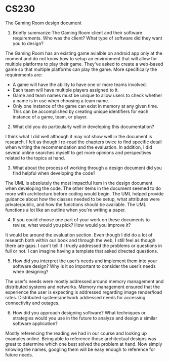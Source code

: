 # CS230
The Gaming Room design document

1. Briefly summarize The Gaming Room client and their software requirements. Who was the client? What type of software did they want you to design?

  The Gaming Room has an existing game avialble on android app only at the moment and do not know how to setup an environment that will allow for multiple platforms to play their game. They've asked to create a web-based game so that multiple platforms can play the game. More specifically the requirements are:
  - A game will have the ability to have one or more teams involved.
  - Each team will have multiple players assigned to it.
  - Game and team names must be unique to allow users to check whether a name is in use when choosing a team name.
  - Only one instance of the game can exist in memory at any given time. This can be accomplished by creating unique identifiers for each instance of a game, team, or player.

2. What did you do particularly well in developing this documentation?

  I think what I did well although it may not show well in the document is research. I felt as though I re-read the chapters twice to find specific detail when writing the recommendation and the evaluation. In addition, I did several online searches myself to get more opinions and perspectives related to the topics at hand.

3. What about the process of working through a design document did you find helpful when developing the code?

  The UML is absolutely the most impactful item in the design document when developing the code. The other items in the document seemed to do more with architecture before coding would begin. The UML helped provide guidance about how the classes needed to be setup, what attributes were private/public, and how the functions should be available. The UML functions a lot like an outline when you're writing a paper.

4. If you could choose one part of your work on these documents to revise, what would you pick? How would you improve it?

  It would be around the evaluation section. Even though I did do a lot of research both within our book and through the web, I still feel as though there are gaps. I can't tell if I truely addressed the problems or questions in full or not. I can imagine having a template that asked directed questions.

5. How did you interpret the user’s needs and implement them into your software design? Why is it so important to consider the user’s needs when designing?

  The user's needs were mostly addressed around memory management and distributed systems and networks. Memory management ensured that the experience the user is expecting is addressed regarding image render/load rates. Distributed systems/network addressed needs for accessing connectivity and outages.

6. How did you approach designing software? What techniques or strategies would you use in the future to analyze and design a similar software application?

  Mostly referencing the reading we had in our course and looking up examples online. Being able to reference those architectual designs was great to determine which one best solved the problem at hand. Now simply knowing the names, googling them will be easy enough to reference for future needs.
